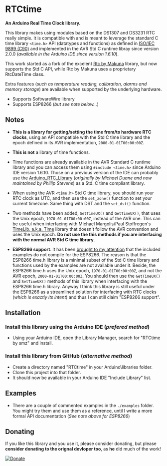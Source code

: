 # RTCtime

**An Arduino Real Time Clock library.**

This library makes using modules based on the DS1307 and DS3231 RTC really simple. It is compatible with and is meant to leverage the standard C time library `<time.h>` API (datatypes and functions) as defined in [ISO/IEC 9899 (C90)](http://www.open-std.org/jtc1/sc22/wg14/www/docs/n1124.pdf) and implemented in the AVR Std C runtime libray since version 2.0.0 (_available in the Arduino IDE since version 1.6.10_).

This work started as a fork of the excelent [Rtc by Makuna](https://github.com/Makuna/Rtc) library, but now supports the Std C API, while Rtc by Makuna uses a proprietary RtcDateTime class.

Extra features (_such as temperature reading, calibration, alarms and memory storage_) are available when supported by the underlying hardware.

 - Supports SoftwareWire library
 - Supports ESP8266 (_but see note below..._)

## Notes
- **This is a library for getting/setting the time from/to hardware RTC clocks**, using an API compatible with the Std C time library and the epoch defined in its AVR implementation, `2000-01-01T00:00:00Z`.

- **This is not** a library of time functions.

- Time functions are already available in the AVR Standard C runtime library and you can access them using `#include <time.h>` since Arduino IDE version 1.6.10. Those on a previous version of the IDE can probably use the [Arduino_RTC_Library](https://github.com/feilipu/Arduino_RTC_Library) (_originally by Michael Duane and now maintained by Phillip Stevens_) as a Std. C time compliant library.

- When using the AVR `<time.h>` Std C time library, you should run your RTC clock as UTC, and then use the `set_zone()` function to set your current timezone. Same thing with DST and the `set_dst()` function.

- Two methods have been added, `SetTimeUX()` and `GetTimeUX()`, that uses the Unix epoch, `1970-01-01T00:00:00Z`, instead of the AVR one. This can be useful when interfacing with Michael Margolis/Paul Stoffregen's [TimeLib, a.k.a. Time](https://github.com/PaulStoffregen/Time) library that doesn't follow the AVR convention and uses the Unix epoch. **Do not use the this methods if you are interfacing with the normal AVR Std C time library**.

- **ESP8266 support**. It has been [brought to my attention](https://github.com/smz/Arduino-RTCtime/issues/7) that the included examples do not compile for the ESP8266. The reason is that the ESP8266 time.h library is a minimal subset of the Std C time library and functions used by the examples are not available under it. Beside, the ESP8266 time.h uses the Unix epoch, `1970-01-01T00:00:00Z`, and not the AVR epoch, `2000-01-01T00:00:00Z`. You should then use the `GetTimeUX()` and `SetTimeUX()` methods of this library when interfacing with the ESP8266 time.h library. Anyway I think this library is still useful under the ESP8266 as a streamlined solution for interfacing with RTC clocks (_which is exactly its intent_) and thus I can still claim "ESP8266 support".

## Installation

### Install this library using the Arduino IDE (_prefered method_)
 - Using your Arduino IDE, open the Library Manager, search for "RTCtime by smz" and install.

### Install this library from GitHub (_alternative method_)
 - Create a directory named "RTCtime" in your Arduino\libraries folder.
 - Clone this project into that folder. 
 - It should now be available in your Arduino IDE "Include Library" list.

## Examples

 - There are a couple of commented examples in the `./examples` folder. You might try them and use them as a reference, until I write a more formal API documentation (_See note above for ESP8266_)

## Donating
If you like this library and you use it, please consider donating, but please __consider donating to the orignal devloper too__, as **he** did much of the work! 

[![Donate](http://img.shields.io/paypal/donate.png?color=yellow)](https://www.paypal.me/SergioManzi)
